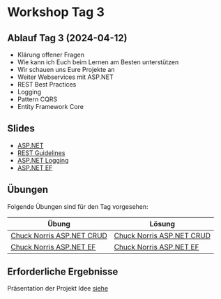 # Workshop Tag 3

## Ablauf Tag 3 (2024-04-12)

- Klärung offener Fragen
- Wie kann ich Euch beim Lernen am Besten unterstützen
- Wir schauen uns Eure Projekte an
- Weiter Webservices mit ASP.NET
- REST Best Practices
- Logging
- Pattern CQRS
- Entity Framework Core

## Slides

- [ASP.NET](../../slides/Web%20Services%20mit%20ASP.NET.pdf)
- [REST Guidelines](../../extras/guidelines/rest-guidelines/)
- [ASP.NET Logging](../../slides/AspNetCoreLogging.pdf)
- [ASP.NET EF](../../slides/AdoNet%20and%20EF%20Core.pdf)

## Übungen

Folgende Übungen sind für den Tag vorgesehen:

| Übung                                                                                                         | Lösung                                                                                                        |
| ------------------------------------------------------------------------------------------------------------- | ------------------------------------------------------------------------------------------------------------- |
| [Chuck Norris ASP.NET CRUD](../../modules/02%20aspnet_basics/exercises/02_AspNetCoreChuckNorrisService_CRUD/) | [Chuck Norris ASP.NET CRUD](../../modules/02%20aspnet_basics/solutions/02_AspNetCoreChuckNorrisService_CRUD/) |
| [Chuck Norris ASP.NET EF](../../modules/04%20aspnet_ef/exercises/src/)                                        | [Chuck Norris ASP.NET EF](../../modules/04%20aspnet_ef/solutions/)                                            |

## Erforderliche Ergebnisse

Präsentation der Projekt Idee
[siehe](https://github.com/florianwachs/AspNetWebservicesCourse/blob/main/course/00_exam/readme.md#vorstellung-der-projektidee-und-use-cases)

